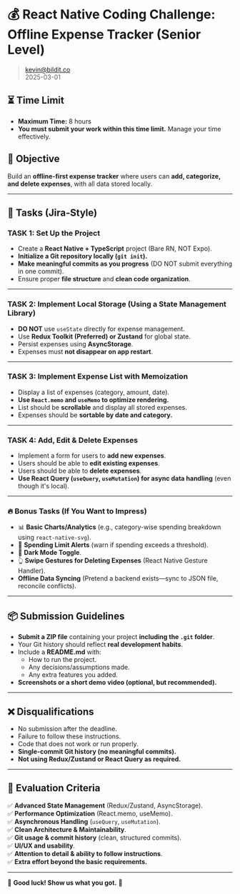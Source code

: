 # 💰 React Native Coding Challenge: Offline Expense Tracker (Senior Level)
> kevin@bildit.co  
> 2025-03-01

## ⏳ Time Limit  
- **Maximum Time:** 8 hours  
- **You must submit your work within this time limit.** Manage your time effectively.

## 🎯 Objective  
Build an **offline-first expense tracker** where users can **add, categorize, and delete expenses**, with all data stored locally.  

---

## 📌 Tasks (Jira-Style)  

### **TASK 1: Set Up the Project**  
- Create a **React Native + TypeScript** project (Bare RN, NOT Expo).  
- **Initialize a Git repository locally (`git init`).**  
- **Make meaningful commits as you progress** (DO NOT submit everything in one commit).  
- Ensure proper **file structure** and **clean code organization**.  

---

### **TASK 2: Implement Local Storage (Using a State Management Library)**  
- **DO NOT** use `useState` directly for expense management.  
- Use **Redux Toolkit (Preferred) or Zustand** for global state.  
- Persist expenses using **AsyncStorage**.  
- Expenses must **not disappear on app restart**.  

---

### **TASK 3: Implement Expense List with Memoization**  
- Display a list of expenses (category, amount, date).  
- **Use `React.memo` and `useMemo` to optimize rendering.**  
- List should be **scrollable** and display all stored expenses.  
- Expenses should be **sortable by date and category.**  

---

### **TASK 4: Add, Edit & Delete Expenses**  
- Implement a form for users to **add new expenses**.  
- Users should be able to **edit existing expenses**.  
- Users should be able to **delete expenses**.  
- **Use React Query (`useQuery`, `useMutation`) for async data handling** (even though it's local).  

---

### **🔥 Bonus Tasks (If You Want to Impress)**  
- 📊 **Basic Charts/Analytics** (e.g., category-wise spending breakdown using `react-native-svg`).  
- 🛑 **Spending Limit Alerts** (warn if spending exceeds a threshold).  
- 🌙 **Dark Mode Toggle**.  
- 👆 **Swipe Gestures for Deleting Expenses** (React Native Gesture Handler).  
- **Offline Data Syncing** (Pretend a backend exists—sync to JSON file, reconcile conflicts).  

---

## 📦 Submission Guidelines  
- **Submit a ZIP file** containing your project **including the `.git` folder**.  
- Your Git history should reflect **real development habits**.  
- Include a **README.md** with:  
  - How to run the project.  
  - Any decisions/assumptions made.  
  - Any extra features you added.  
- **Screenshots or a short demo video (optional, but recommended).**  

---

## ❌ Disqualifications  
- No submission after the deadline.  
- Failure to follow these instructions.  
- Code that does not work or run properly.  
- **Single-commit Git history (no meaningful commits).**  
- **Not using Redux/Zustand or React Query as required.**  

---

## 🏁 Evaluation Criteria  
✅ **Advanced State Management** (Redux/Zustand, AsyncStorage).  
✅ **Performance Optimization** (React.memo, useMemo).  
✅ **Asynchronous Handling** (`useQuery`, `useMutation`).  
✅ **Clean Architecture & Maintainability**.  
✅ **Git usage & commit history** (clean, structured commits).  
✅ **UI/UX and usability**.  
✅ **Attention to detail & ability to follow instructions**.  
✅ **Extra effort beyond the basic requirements.**  

---

🔹 **Good luck! Show us what you got.** 🚀  
